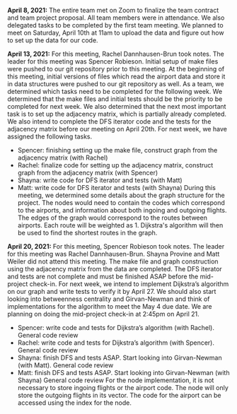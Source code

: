 **April 8, 2021:**
The entire team met on Zoom to finalize the team contract and team project proposal. All team members were in attendance. We also delegated tasks to be completed by the first team meeting. We planned to meet on Saturday, April 10th at 11am to upload the data and figure out how to set up the data for our code.

**April 13, 2021:**
For this meeting, Rachel Dannhausen-Brun took notes. The leader for this meeting was Spencer Robieson. Initial setup of make files were pushed to our git repository prior to this meeting. At the beginning of this meeting, initial versions of files which read the airport data and store it in data structures were pushed to our git repository as well. As a team, we determined which tasks need to be completed for the following week. We determined that the make files and initial tests should be the priority to be completed for next week. We also determined that the next most important task is to set up the adjacency matrix, which is partially already completed. We also intend to complete the DFS iterator code and the tests for the adjacency matrix before our meeting on April 20th. For next week, we have assigned the following tasks.
- Spencer: finishing setting up the make file, construct graph from the adjacency matrix 
        (with Rachel)
- Rachel: finalize code for setting up the adjacency matrix, construct graph from the 
adjacency matrix (with Spencer)
- Shayna: write code for DFS iterator and tests (with Matt)
- Matt: write code for DFS iterator and tests (with Shayna)
During this meeting, we determined some details about the graph structure for the project. The nodes would need to contain the codes which correspond to the airports, and information about both ingoing and outgoing flights. The edges of the graph would correspond to the routes between airports. Each route will be weighted as 1. Dijkstra's algorithm will then be used to find the shortest routes in the graph.

**April 20, 2021:**
For this meeting, Spencer Robieson took notes. The leader for this meeting was Rachel Dannhausen-Brun. Shayna Provine and Matt Weiler did not attend this meeting. The make file and graph construction using the adjacency matrix from the data are completed. The DFS iterator and tests are not complete and must be finished ASAP before the mid-project check-in. For next week, we intend to implement Dijkstra’s algorithm on our graph and write tests to verify it by April 27. We should also start looking into betweenness centrality and Girvan-Newman and think of implementations for the algorithm to meet the May 4 due date. We are planning on doing the mid-project check-in at 2:45pm on April 21.
- Spencer: write code and tests for Dijkstra’s algorithm (with Rachel). General code review
- Rachel: write code and tests for Dijkstra’s algorithm (with Spencer). General code review
- Shayna: finish DFS and tests ASAP. Start looking into Girvan-Newman (with Matt). General code review
- Matt: finish DFS and tests ASAP. Start looking into Girvan-Newman (with Shayna) General code review
For the node implementation, it is not necessary to store ingoing flights or the airport code. The node will only store the outgoing flights in its vector. The code for the airport can be accessed using the index for the node.
